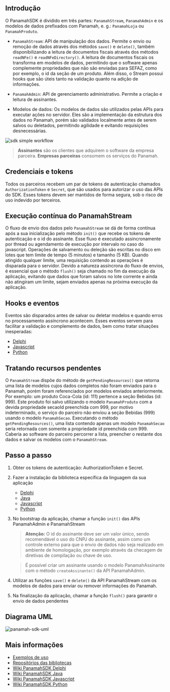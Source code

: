 ## Introdução
O PanamahSDK é dividido em três partes: `PanamahStream`, `PanamahAdmin` e os modelos de dados prefixados com Panamah, e. g.: `PanamahLoja` ou `PanamahProduto`. 

* `PanamahStream`: API de manipulação dos dados. Permite o envio ou remoção de dados através dos métodos `save()` e `delete()`, também disponibilizando a leitura de documentos fiscais através dos métodos `readNFe()` e `readNFeDirectory()`. A leitura de documentos fiscais os transforma em modelos de dados, permitindo que o software apenas complemente propriedades que não são enviadas para SEFAZ, como por exemplo, o id da seção de um produto. Além disso, o Stream possui hooks que são úteis tanto na validação quanto na adição de informações.

* `PanamahAdmin`: API de gerenciamento administrativo. Permite a criação e leitura de assinantes.

* Modelos de dados: Os modelos de dados são utilizados pelas APIs para executar ações no servidor. Eles são a implementação da estrutura dos dados no Panamah, porém são validados localmente antes de serem salvos ou deletados, permitindo agilidade e evitando requisições desnecessárias.

![sdk simple workflow](assets/img/panamah-sdk-simple-flow.png)

>**Assinantes** são os clientes que adquirem o software da empresa parceira.
>**Empresas parceiras** consomem os serviços do Panamah.

## Credenciais e tokens
Todos os parceiros recebem um par de tokens de autenticação chamados `AuthorizationToken` e `Secret`, que são usados para autorizar o uso das APIs do SDK. Esses tokens devem ser mantidos de forma segura, sob o risco de uso indevido por terceiros.

## Execução contínua do PanamahStream
O fluxo de envio dos dados pelo `PanamahStream` se dá de forma contínua após a sua inicialização pelo método `init()` que recebe os tokens de autenticação e o id do assinante. Esse fluxo é executado assincronamente por thread ou agendamento de execução por intervalo no caso do javascript. Operações de salvamento ou deleção são escritas no disco em lotes que tem limite de tempo (5 minutos) e tamanho (5 KB). Quando atingido qualquer limite, uma requisição contendo as operações é disparada para o servidor. Devido a natureza assíncrona do fluxo de envios, é essencial que o método `flush()` seja chamado no fim da execução da aplicação, evitando que dados que foram salvos no lote corrente e ainda não atingiram um limite, sejam enviados apenas na próxima execução da aplicação.

## Hooks e eventos
Eventos são disparados antes de salvar ou deletar modelos e quando erros no processamento assíncrono acontecem. Esses eventos servem para facilitar a validação e complemento de dados, bem como tratar situações inesperadas:
- [Delphi](https://github.com/quickdata-team/panamah-sdk-delphi/wiki/Vis%C3%A3o-geral#Hooks-e-eventos)
- [Javascript](https://github.com/quickdata-team/panamah-sdk-javascript/wiki/Vis%C3%A3o-geral#Hooks-e-eventos)
- [Python](https://github.com/quickdata-team/panamah-sdk-python/wiki/Vis%C3%A3o-geral#Hooks-e-eventos)

## Tratando recursos pendentes
O `PanamahStream` dispõe do método de `getPendingResources()` que retorna uma lista de modelos cujos dados completos não foram enviados para o Panamah, porém foram referenciados por modelos enviados anteriormente. Por exemplo: um produto Coca-Cola (id: 111) pertence a seção Bebidas (id: 999). Este produto foi salvo utilizando o modelo `PanamahProduto` com a devida propriedade secaoId preenchida com 999, por motivo indeterminado, o serviço do parceiro não enviou a seção Bebidas (999) usando o modelo `PanamahSecao`. Executando o método `getPendingResources()`, uma lista contendo apenas um modelo `PanamahSecao` seria retornada com somente a propriedade id preenchida com 999. Caberia ao software do parceiro percorrer a lista, preencher o restante dos dados e salvar os modelos com o `PanamahStream`.

## Passo a passo

1. Obter os tokens de autenticação: AuthorizationToken e Secret.
2. Fazer a instalação da biblioteca específica da linguagem da sua aplicação
    - [Delphi](https://github.com/quickdata-team/panamah-sdk-delphi)
    - [Java](https://github.com/quickdata-team/panamah-sdk-java)
    - [Javascript](https://github.com/quickdata-team/panamah-sdk-javascript)
    - [Python](https://github.com/quickdata-team/panamah-sdk-python)
3. No bootstrap da aplicação, chamar a função `init()` das APIs PanamahAdmin e PanamahStream
    
    > **Atenção:** O id do assinante deve ser um valor único, sendo recomendável o uso do CNPJ do assinante, assim como um controle externo para que o envio de dados não seja realizado em ambiente de homologação, por exemplo através da checagem de diretivas de compilação ou chave de uso.

    > É possível criar um assinante usando o modelo PanamahAssinante com o método `createAssinante()` da API PanamahAdmin.
4. Utilizar as funções `save()` e `delete()` da API PanamahStream com os modelos de dados para enviar ou remover informações do Panamah.
5. Na finalização da aplicação, chamar a função `flush()` para garantir o envio de dados pendentes

## Diagrama UML

![panamah-sdk-uml](assets/img/panamah-sdk-uml.jpg)

## Mais informações

- [Exemplos de uso](GUIDE.md)
- [Repositórios das bibliotecas](README.md#Plataformas)
- [Wiki PanamahSDK Delphi](https://github.com/quickdata-team/panamah-sdk-delphi/wiki)
- [Wiki PanamahSDK Java](https://github.com/quickdata-team/panamah-sdk-java/wiki)
- [Wiki PanamahSDK Javascript](https://github.com/quickdata-team/panamah-sdk-javascript/wiki)
- [Wiki PanamahSDK Python](https://github.com/quickdata-team/panamah-sdk-python/wiki)